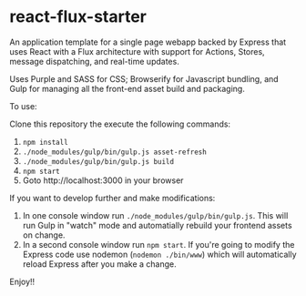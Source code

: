 # react-flux-starter

An application template for a single page webapp backed by Express that uses React with a Flux architecture with support for Actions, Stores, message dispatching, and real-time updates.

Uses Purple and SASS for CSS; Browserify for Javascript bundling, and Gulp for managing all the front-end asset build and packaging.

To use:

Clone this repository the execute the following commands:
1. `npm install`
1. `./node_modules/gulp/bin/gulp.js asset-refresh`
1. `./node_modules/gulp/bin/gulp.js build`
1. `npm start`
1. Goto http://localhost:3000 in your browser

If you want to develop further and make modifications:

1. In one console window run `./node_modules/gulp/bin/gulp.js`.  This will run Gulp in "watch" mode and automatially rebuild your frontend assets on change.
1. In a second console window run `npm start`.  If you're going to modify the Express code use nodemon (`nodemon ./bin/www`) which will automatically reload Express after you make a change.

Enjoy!!

